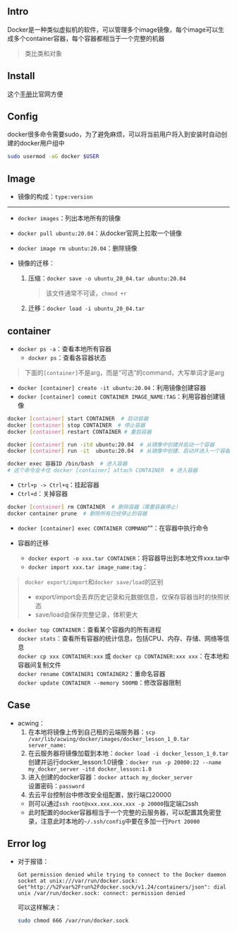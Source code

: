 ## Intro
Docker是一种类似虚拟机的软件，可以管理多个image镜像，每个image可以生成多个container容器，每个容器都相当于一个完整的机器
>类比类和对象

## Install
这个[手册](https://yeasy.gitbook.io/docker_practice/install)比官网方便

## Config
docker很多命令需要sudo，为了避免麻烦，可以将当前用户将入到安装时自动创建的docker用户组中
```bash
sudo usermod -aG docker $USER
```

## Image
+ 镜像的构成：`type:version`
---
+ `docker images`：列出本地所有的镜像
+ `docker pull ubuntu:20.04`：从docker官网上拉取一个镜像

+ `docker image rm ubuntu:20.04`：删除镜像

+ 镜像的迁移：
	1. 压缩：`docker save -o ubuntu_20_04.tar ubuntu:20.04`
		>该文件通常不可读，`chmod +r`
		
	2. 迁移：`docker load -i ubuntu_20_04.tar` 

## container
+ `docker ps -a`：查看本地所有容器
	+ `docker ps`：查看各容器状态

>下面的`[container]`不是arg，而是“可选”的command，大写单词才是arg
+ `docker [container] create -it ubuntu:20.04`：利用镜像创建容器
+ `docker [container] commit CONTAINER IMAGE_NAME:TAG`：利用容器创建镜像

```bash
docker [container] start CONTAINER  # 启动容器
docker [container] stop CONTAINER  # 停止容器
docker [container] restart CONTAINER # 重启容器

docker [container] run -itd ubuntu:20.04  # 从镜像中创建并启动一个容器
docker [container] run -it  ubuntu:20.04  # 从镜像中创建、启动并进入一个容器
```

```bash
docker exec 容器ID /bin/bash  # 进入容器
# 这个命令会卡住 docker [container] attach CONTAINER  # 进入容器
```


+ `Ctrl+p -> Ctrl+q`：挂起容器
+ `Ctrl+d`：关掉容器

```bash
docker [container] rm CONTAINER  # 删除容器（需要容器停止）
docker container prune  # 删除所有已经停止的容器
```

+ `docker [container] exec CONTAINER COMMAND`“”：在容器中执行命令

+ 容器的迁移
	+ `docker export -o xxx.tar CONTAINER`：将容器导出到本地文件xxx.tar中
	+ `docker import xxx.tar image_name:tag`：

>`docker export/import`和`docker save/load`的区别
>+ export/import会丢弃历史记录和元数据信息，仅保存容器当时的快照状态
>+ save/load会保存完整记录，体积更大

+ `docker top CONTAINER`：查看某个容器内的所有进程  
	`docker stats`：查看所有容器的统计信息，包括CPU、内存、存储、网络等信息  
    `docker cp xxx CONTAINER:xxx` 或 `docker cp CONTAINER:xxx xxx`：在本地和容器间复制文件  
    `docker rename CONTAINER1 CONTAINER2`：重命名容器  
    `docker update CONTAINER --memory 500MB`：修改容器限制  

## Case
+ acwing：
	1. 在本地将镜像上传到自己租的云端服务器：`scp /var/lib/acwing/docker/images/docker_lesson_1_0.tar server_name:`
	2. 在云服务器将镜像加载到本地：`docker load -i docker_lesson_1_0.tar`  
		创建并运行docker_lesson:1.0镜像：`docker run -p 20000:22 --name my_docker_server -itd docker_lesson:1.0 `
	3. 进入创建的docker容器：`docker attach my_docker_server`  
		设置密码：`password`
	4. 去云平台控制台中修改安全组配置，放行端口20000
	+ 则可以通过`ssh root@xxx.xxx.xxx.xxx -p 20000`指定端口ssh
	+ 此时配置的docker容器相当于一个完整的云服务器，可以配置其免密登录，注意此时本地的`~/.ssh/config`中要在多加一行`Port 20000`

## Error log
+ 对于报错：
	```
	Got permission denied while trying to connect to the Docker daemon socket at unix:///var/run/docker.sock: Get"http://%2Fvar%2Frun%2Fdocker.sock/v1.24/containers/json": dial unix /var/run/docker.sock: connect: permission denied
	```
	可以这样解决：
	```bash
	sudo chmod 666 /var/run/docker.sock
	```